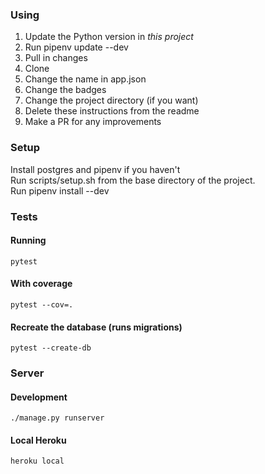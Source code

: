 ### Using
1.  Update the Python version in _this project_
2.  Run pipenv update --dev
3.  Pull in changes
4.  Clone
5.  Change the name in app.json
6.  Change the badges
7.  Change the project directory (if you want)
8.  Delete these instructions from the readme
9.  Make a PR for any improvements

### Setup
Install postgres and pipenv if you haven't    
Run scripts/setup.sh from the base directory of the project.    
Run pipenv install --dev  

### Tests
#### Running    
    pytest
    
#### With coverage

    pytest --cov=.
    
#### Recreate the database (runs migrations)

    pytest --create-db

### Server
#### Development
    
    ./manage.py runserver
    
#### Local Heroku
    
    heroku local
